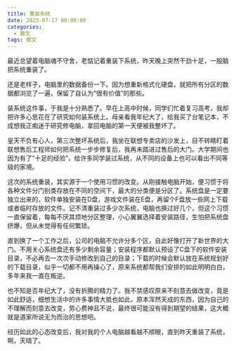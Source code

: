 ```yaml
---
title: 重装系统
date: 2023-07-17 00:00:00
categories:
  - 散文
tags: 散文
---
```


最近总望着电脑魂不守舍，老惦记着重装下系统，昨天晚上突然干劲十足，一股脑把系统重装了。

还是老样子，电脑里的数据备份一下。因为想重新格式化硬盘，就把所有分区的数据都浏览了一遍，保留了自认为“很有价值”的那些。

装系统这件事，于我是十分熟悉了。早在上高中时候，同学们忙着复习高考，我却把许多心思花在了研究如何装系统上。母亲看我年纪大了，给我买了台笔记本，不成想我正痴迷于研究修电脑，拿回电脑的第一天便被我整坏了。

皇天不负有心人，第三次整坏系统后，我坐在联想专卖店的沙发上，目不转睛盯着联想售后工程师如何把系统一步步修复后，我再未踏进过售后的大门。大学期间也因为有了“十足的经验”，给许多同学装过系统，从不同的设备上也可以看出不同等级的家境。

<!-- more -->

这次的系统重装，其实源于一个使用习惯的改变。从刚接触电脑开始，便习惯于将各种文件分门别类存放在不同的空间下，最大的分类便是分区了。系统盘是一定要独立出来的，软件单独安装在D盘，游戏文件装在E盘，再留个F盘放一些网上下载或者临时存放的文件。记不清重装过多少次系统，电脑也换过好几个，但这个习惯一直保留着，每每不厌其烦地分区整理，小心翼翼选择着安装路径，生怕把系统盘挤爆，但从未觉得有任何繁琐。

直到换了一个工作之后，公司的电脑不允许分多个区，自此好像打开了新世界的大门。不用关心系统盘还有多少剩余容量；安装程序都默认预设了C盘下的软件安装目录，不必再去一次次手动修改到自己的目录；下载的时候会默认放在系统规划好的下载目录，似乎一切都不用再操心了，原来系统都帮我们安排的如此明明白白，多年来我一直在叛逆。

也不知是否年纪大了，没有折腾的精力了。我不禁感叹原来不刻意去做改变，竟是如此舒适，细想生活中的许多事情大抵也如此，原本浑然天成的东西，因为自己的不理解而刻意去改变，劳心费神且不说，最终很可能没有得到期望的结果，这大概就是道家所说无为而治的思想吧。

经历如此的心态改变后，我对我的个人电脑越看越不顺眼，直到昨天重装了系统，啊，天晴了。

